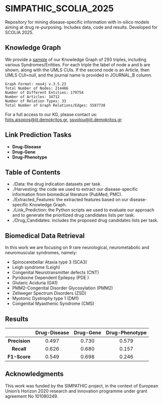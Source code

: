 # SIMPATHIC_SCOLIA_2025
Repository for mining disease-specific information with in-silico models aiming at drug re-purposing. Includes data, code and results. Developed for SCOLIA 2025.

## Knowledge Graph
We provide a [sample](https://github.com/SSvolou/SIMPATHIC_SCOLIA_2025/blob/main/Knowledge%20Graph%20Sample.csv) of our Knowledge Graph of 293 triples, including various Syndromes/Entities. For each triple the label of node a and b are shown, along with the UMLS CUIs. If the second node is an Article, then UMLS CUI=null, and the journal name is provided in JOURNAL_B column.

```
Graph Format: neo4j v.3.5.23
Total Number of Nodes: 214466
Number of Different Entities: 179754
Number of Articles: 34712
Number of Relation Types: 33
Total Number of Graph Relations/Edges: 5587738
```
For a full access to our KG, please contact us: fotis.aisopos@iit.demokritos.gr, ssvolou@iit.demokritos.gr

## Link Prediction Tasks
- **Drug-Disease**
- **Drug-Gene**
- **Drug-Phenotype**

## Table of Contents
- ./Data: the drug indication datasets per task.
- ./Harvesting: the code we used to extract our disease-specific information from biomedical literature (PubMed, PMC).
- ./Extracted_Features: the extracted features based on our disease-specific Knowledge Graph.
- ./Link_Prediction: the Python scripts we used to evaluate our approach and to generate the prioritized drug candidates lists per task.
- ./Drug_Candidates: includes the proposed drug candidates lists per task.

## Biomedical Data Retrieval
In this work we are focusing on 9 rare neurological, neurometabolic and neuromuscular syndromes, namely:

- Spinocerebellar Ataxia type 3 (SCA3)
- Leigh syndrome (Leigh)
- Congenital Neurotransmitter defects (CNT)
- Pyridoxine Dependent Epilepsy (PDE )
- Glutaric Aciduria (GA1)
- PMM2-Congenital Disorder Glycosylation (PMM2)
- Zellweger Spectrum Disorders (ZSD)
- Myotonic Dystrophy type 1 (DM1)
- Congenital Myasthenic Syndrome (CMS)

## Results
| | Drug-Disease | Drug-Gene | Drug-Phenotype |
| :---:         | :---:         |     :---:      |         :---: |
| **Precision**   | 0.497   | 0.730     | 0.579    |
| **Recall**   | 0.626     | 0.680       | 0.157      |
| **F1-Score**   | 0.549     | 0.698       | 0.246      |

## Acknowledgments
This work was funded by the SIMPATHIC project, in the context of European Union’s Horizon 2020 research and innovation programme under grant agreement No 101080249.
